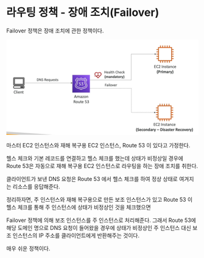 # 라우팅 정책 - 장애 조치(Failover)

Failover 정책은 장애 조치에 관한 정책이다.

![](images/16.png)

마스터 EC2 인스턴스와 재해 복구용 EC2 인스턴스, Route 53 이 있다고 가정한다.

헬스 체크와 기본 레코드를 연결하고 헬스 체크를 했는데 상태가 비정상일 경우에 Route 53은 자동으로 재해 복구용 EC2 인스턴스로 라우팅을 하는 장애 조치를 취한다.

클라이언트가 보낸 DNS 요청은 Route 53 에서 헬스 체크를 하여 정상 상태로 여겨지는 리소스를 응답해준다.

정리하자면, 주 인스턴스와 재해 복구용으로 만든 보조 인스턴스가 있고 Route 53 이 헬스 체크를 통해 주 인스턴스에 상태가 비정상인 것을 체크했으면

Failover 정책에 의해 보조 인스턴스를 주 인스턴스로 처리해준다. 그래서 Route 53에 해당 도메인 명으로 DNS 요청이 들어왔을 경우에 상태가 비정상인 주 인스턴스 대신 보조 인스턴스의 IP 주소를 클라이언트에게 반환해주는 것이다.

매우 쉬운 정책이다.